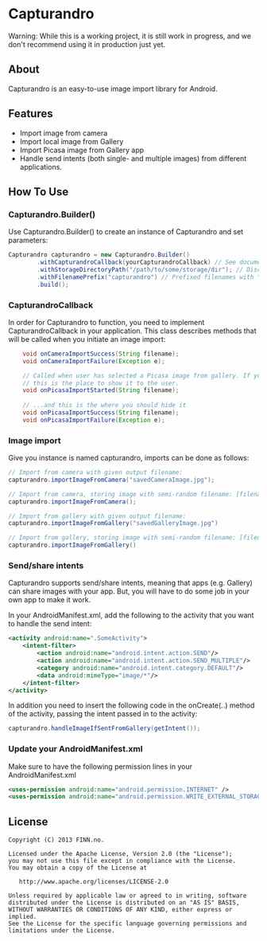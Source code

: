 # Capturandro


Warning: While this is a working project, it is still work in progress, and we don't recommend using it in production
just yet.

## About
Capturandro is an easy-to-use image import library for Android.


## Features
* Import image from camera
* Import local image from Gallery
* Import Picasa image from Gallery app
* Handle send intents (both single- and multiple images) from different applications.

## How To Use
### Capturandro.Builder()
Use Capturandro.Builder() to create an instance of Capturandro and set parameters:
```java
Capturandro capturandro = new Capturandro.Builder()
        .withCapturandroCallback(yourCapturandroCallback) // See documentation below
        .withStorageDirectoryPath("/path/to/some/storage/dir"); // Discouraged! App uses getExternalCacheDir() by default
        .withFilenamePrefix("capturandro") // Prefixed filenames with "capturandro_", e.g. "capturandro_001.jpg"
        .build();
```

### CapturandroCallback
In order for Capturandro to function, you need to implement CapturandroCallback in your application. This class describes
methods that will be called when you initiate an image import:
```java
    void onCameraImportSuccess(String filename);
    void onCameraImportFailure(Exception e);

    // Called when user has selected a Picasa image from gallery. If you want to show a progress indicator, 
    // this is the place to show it to the user.
    void onPicasaImportStarted(String filename);  
    
    // ...and this is the where you should hide it
    void onPicasaImportSuccess(String filename);    
    void onPicasaImportFailure(Exception e);
```

### Image import
Give you instance is named capturandro, imports can be done as follows:

```java
// Import from camera with given output filename:
capturandro.importImageFromCamera("savedCameraImage.jpg");

// Import from camera, storing image with semi-random filename: [filenamePrefix] + System.currentTimeMillis() + ".jpg"
capturandro.importImageFromCamera();

// Import from gallery with given output filename:
capturandro.importImageFromGallery("savedGalleryImage.jpg")

// Import from gallery, storing image with semi-random filename: [filenamePrefix] + System.currentTimeMillis() + ".jpg"
capturandro.importImageFromGallery()
```

### Send/share intents
Capturandro supports send/share intents, meaning that apps (e.g. Gallery) can share images with your app.
But, you will have to do some job in your own app to make it work.

In your AndroidManifest.xml, add the following to the activity that you want to handle the send intent:
```xml
<activity android:name=".SomeActivity">
    <intent-filter>
        <action android:name="android.intent.action.SEND"/>
        <action android:name="android.intent.action.SEND_MULTIPLE"/>
        <category android:name="android.intent.category.DEFAULT"/>
        <data android:mimeType="image/*"/>
    </intent-filter>
</activity>
```
In addition you need to insert the following code in the onCreate(..) method of the activity, 
passing the intent passed in to the activity:
```java
capturandro.handleImageIfSentFromGallery(getIntent());
```

### Update your AndroidManifest.xml
Make sure to have the following permission lines in your AndroidManifest.xml
```xml
<uses-permission android:name="android.permission.INTERNET" />
<uses-permission android:name="android.permission.WRITE_EXTERNAL_STORAGE" />
```

## License

    Copyright (C) 2013 FINN.no.

    Licensed under the Apache License, Version 2.0 (the "License");
    you may not use this file except in compliance with the License.
    You may obtain a copy of the License at

       http://www.apache.org/licenses/LICENSE-2.0

    Unless required by applicable law or agreed to in writing, software
    distributed under the License is distributed on an "AS IS" BASIS,
    WITHOUT WARRANTIES OR CONDITIONS OF ANY KIND, either express or implied.
    See the License for the specific language governing permissions and
    limitations under the License.
